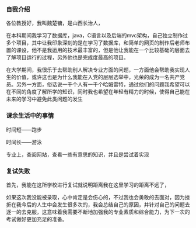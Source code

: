  

### 自我介绍

各位教授好，我叫魏楚镛，是山西长治人，

在本科期间我学习了数据库，java，C语言以及后端的mvc架构，自己独立制作过多个项目，其中让我印象深刻的是在学习了数据库，和简单的网页的制作后老师布置的课设，他不是我运用的技术最丰富的，但是他让我能在一个比较基础的层面去了解项目运行的过程，另外他也是完成度最高的项目。

在大学期间，我很乐于去帮助别人解决专业方面的问题，一方面他会帮助我实现人生的价值，或许这也是为什么我能在入党的层层选举中，光荣的成为一名共产党员。另外一方面，俗话说一千个人有一千个哈姆雷特，通过他们的问题我希望可以在不同的角度了解所学的知识，同时我也希望在年轻有精力的时候，使得自己能在未来的学习中避免此类问题的发生



### 课余生活中的事情

时间短——跑步

时间长——游泳

专业上，查阅网站，查看一些有意思的知识，并且是尝试着实现



### 复试失败

首先，我能在这所学校进行复试就说明距离我在这里学习的距离不远了，

如果这次我没能被录取，心中肯定是会伤心的，不过我也会勇敢的去面对，因为挫折在我今后的人生中会发生很多次的，我会总结自己的原因，并针对自己的问题去逐一的去克服，这意味着我需要不断地加强我的专业素质和综合能力，为下一次的考试做好更加充足的准备。

